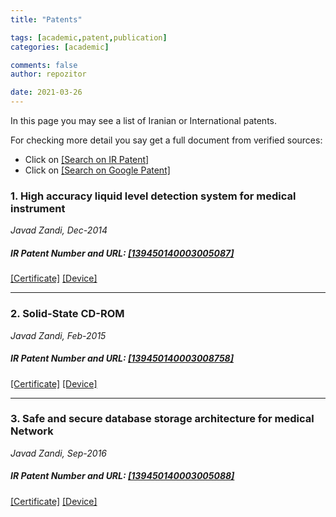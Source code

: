 ```yaml
---
title: "Patents"

tags: [academic,patent,publication]
categories: [academic]

comments: false
author: repozitor

date: 2021-03-26
---
```


In this page you may see a list of Iranian or International patents.

For checking more detail you say get a full document from verified sources:
  - Click on [[Search on IR Patent]](https://ipm.ssaa.ir/Search-Invention)
  - Click on [[Search on Google Patent]](https://www.google.com/?tbm=pts)

### 1. High accuracy liquid level detection system for medical instrument
_Javad Zandi, Dec-2014_
##### IR Patent Number and URL:  [[139450140003005087]](http://ip.ssaa.ir/Patent/SearchResult.aspx?DecNo=139450140003005087&RN=86961)
[[Certificate]](/storage/patent/0-Level-Detection-Certificate.jpeg) [[Device]](/storage/patent/Back-View-of-Liquid-Level-Detection-Board-768x382.jpg)

___
### 2. Solid-State CD-ROM
_Javad Zandi, Feb-2015_
##### IR Patent Number and URL:  [[139450140003008758]](http://ip.ssaa.ir/Patent/SearchResult.aspx?DecNo=139450140003008758&RN=90052)
[[Certificate]](/storage/patent/2-Solid-State-Storage-for-Medical-Instrument-Certificate.jpeg) [[Device]](/storage/patent/IMG_20160828_000345-768x513.jpg)

___
### 3. Safe and secure database storage architecture for medical Network
_Javad Zandi, Sep-2016_
##### IR Patent Number and URL:  [[139450140003005088]](http://ip.ssaa.ir/Patent/SearchResult.aspx?DecNo=139450140003005088&RN=90014)
[[Certificate]](/storage/patent/1-Storage-Emulator-for-Medical-Instrument-Certificate.jpeg) [[Device]](/storage/patent/IMG_20160828_000138-768x614.jpg)